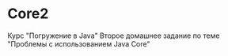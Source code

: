 # Core2
Курс "Погружение в Java"
Второе домашнее задание по теме "Проблемы с использованием Java Core"
